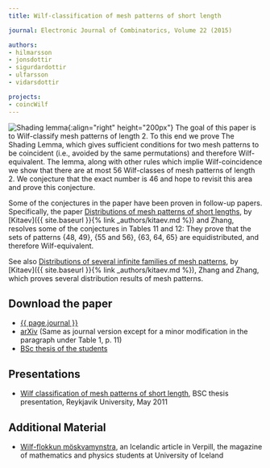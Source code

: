 ```yaml
---
title: Wilf-classification of mesh patterns of short length

journal: Electronic Journal of Combinatorics, Volume 22 (2015)

authors:
- hilmarsson
- jonsdottir
- sigurdardottir
- ulfarsson
- vidarsdottir

projects:
- coincWilf
---
```

![Shading lemma]({{site.baseurl}}/assets/img/shlemma.png){:align="right" height="200px"}
The goal of this paper is to Wilf-classify mesh patterns of length 2. To this
end we prove The Shading Lemma, which gives sufficient conditions for two mesh
patterns to be coincident (i.e., avoided by the same permutations) and
therefore Wilf-equivalent. The lemma, along with other rules which implie
Wilf-coincidence we show that there are at most 56 Wilf-classes of mesh
patterns of length 2. We conjecture that the exact number is 46 and hope to
revisit this area and prove this conjecture.

Some of the conjectures in the paper have been proven in follow-up papers.
Specifically, the paper [Distributions of mesh patterns of short lengths](https://arxiv.org/abs/1811.07679v1),
by [Kitaev]({{ site.baseurl }}{% link _authors/kitaev.md %}) and Zhang,
resolves some of the conjectures in Tables 11 and 12: They prove that the
sets of patterns \{48, 49\}, \{55 and 56\}, \{63, 64, 65\} are equidistributed, and therefore
Wilf-equivalent.

See also [Distributions of several infinite families of mesh patterns](https://arxiv.org/abs/1903.00672v1),
by [Kitaev]({{ site.baseurl }}{% link _authors/kitaev.md %}), Zhang and Zhang,
which proves several distribution results of mesh patterns.

## Download the paper
- [{{ page.journal }}](https://www.combinatorics.org/ojs/index.php/eljc/article/view/v22i4p13/)
- [arXiv](http://arxiv.org/abs/1409.3165) (Same as journal version except for a minor modification in the paragraph under Table 1, p. 11)
- [BSc thesis of the students](http://hdl.handle.net/1946/9181)

## Presentations
- [Wilf classification of mesh patterns of short length]({{site.baseurl}}/assets/talks/shlemma/Lokakynning.pdf),
BSC thesis presentation, Reykjavik University, May 2011

## Additional Material
- [Wilf-flokkun möskvamynstra]({{site.baseurl}}/assets/add/shlemma/Verpill.pdf),
an Icelandic article in Verpill, the magazine of mathematics and physics students at University of Iceland
